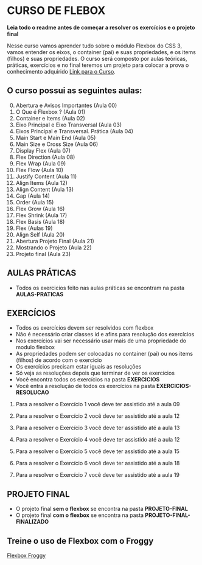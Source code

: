 # CURSO DE FLEBOX
**Leia todo o readme antes de começar a resolver os exercícios e o projeto final**

Nesse curso vamos aprender tudo sobre o módulo Flexbox do CSS 3, vamos entender os eixos, o container (pai) e suas propriedades, e os items (filhos) e suas propriedades. 
O curso será composto por aulas teóricas, práticas, exercícios e no final teremos um projeto para colocar a prova o conhecimento adquirido <a href="https://youtube.com/playlist?list=PLHyhSgaXi3qX1iaKo9ePWizxC.FFuPXW">Link para o Curso</a>.

## O curso possui as seguintes aulas:

00. Abertura e Avisos Importantes (Aula 00)
01. O Que é Flexbox ? (Aula 01)
02. Container e Items (Aula 02)
03. Eixo Principal e Eixo Transversal (Aula 03)
04. Eixos Principal e Transversal. Prática (Aula 04)
05. Main Start e Main End (Aula 05)
06. Main Size e Cross Size (Aula 06)
07. Display Flex (Aula 07)
08. Flex Direction (Aula 08)
09. Flex Wrap (Aula 09)
10. Flex Flow (Aula 10)
11. Justify Content (Aula 11)
12. Align Items (Aula 12)
13. Align Content (Aula 13)
14. Gap (Aula 14)
15. Order (Aula 15)
16. Flex Grow (Aula 16)
17. Flex Shrink (Aula 17)
18. Flex Basis (Aula 18)
19. Flex (Aulas 19)
20. Align Self (Aula 20)
21. Abertura Projeto Final (Aula 21)
22. Mostrando o Projeto (Aula 22)
23. Projeto final (Aula 23)



## AULAS PRÁTICAS
* Todos os exercicios feito nas aulas práticas se encontram na pasta **AULAS-PRATICAS**

## EXERCÍCIOS
* Todos os exercícios devem ser resolvidos com flexbox
* Não é necessário criar classes id e afins para resolução dos exercícios
* Nos exercícios vai ser necessário usar mais de uma propriedade do modulo flexbox
* As propriedades podem ser colocadas no container (pai) ou nos items (filhos) de acordo com o  exercicio
* Os exercícios precisam estar iguais as resoluções
* Só veja as resoluções depois que terminar de ver os exercícios
* Você encontra todos os exercícios na pasta **EXERCICIOS**
* Você entra a resolução de todos os exercícios na pasta **EXERCICIOS-RESOLUCAO**

1) Para a resolver o Exercício 1 você deve ter assistido até a aula 09

2) Para a resolver o Exercício 2 você deve ter assistido até a aula 12

3) Para a resolver o Exercício 3 você deve ter assistido até a aula 13

4) Para a resolver o Exercício 4 você deve ter assistido até a aula 12

5) Para a resolver o Exercício 5 você deve ter assistido até a aula 15

6) Para a resolver o Exercício 6 você deve ter assistido até a aula 18

7) Para a resolver o Exercício 7 você deve ter assistido até a aula 19

## PROJETO FINAL
* O projeto final **sem o flexbox** se encontra na pasta **PROJETO-FINAL**
* O projeto final **com o flexbox** se encontra na pasta
**PROJETO-FINAL-FINALIZADO**

## Treine o uso de Flexbox com o Froggy
<a href="https://flexboxfroggy.com/#p.br">Flexbox Froggy</a>
